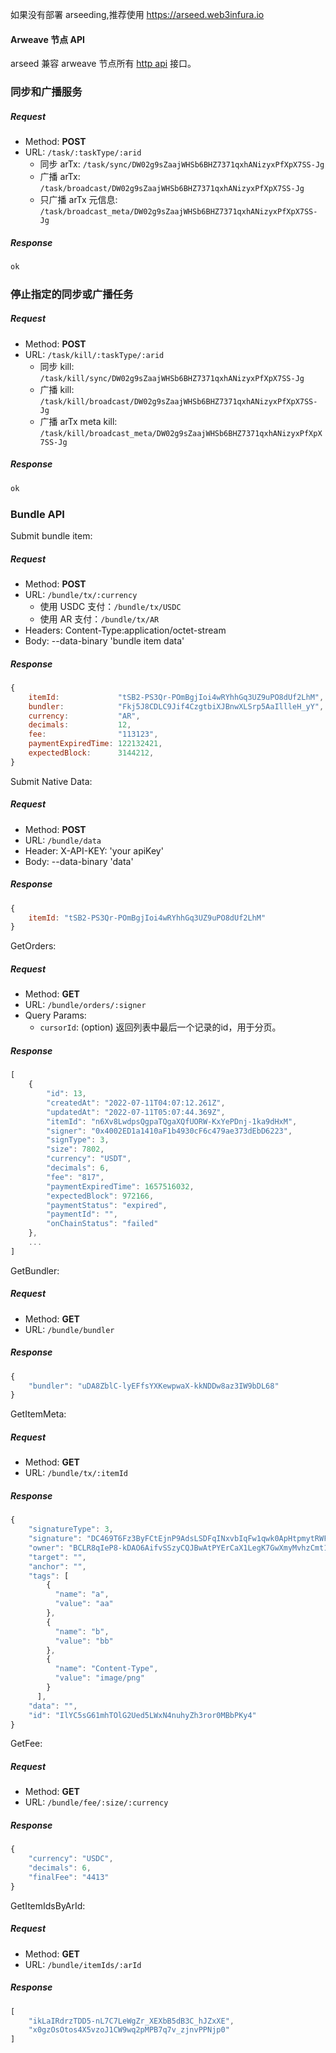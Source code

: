如果没有部署 arseeding,推荐使用 https://arseed.web3infura.io

#### Arweave 节点 API
arseed 兼容 arweave 节点所有 [http api](https://docs.arweave.org/developers/server/http-api) 接口。

### 同步和广播服务
##### Request
- Method: **POST**
- URL: ```/task/:taskType/:arid```
    - 同步 arTx: ```/task/sync/DW02g9sZaajWHSb6BHZ7371qxhANizyxPfXpX7SS-Jg```
    - 广播 arTx: ```/task/broadcast/DW02g9sZaajWHSb6BHZ7371qxhANizyxPfXpX7SS-Jg```
    - 只广播 arTx 元信息: ```/task/broadcast_meta/DW02g9sZaajWHSb6BHZ7371qxhANizyxPfXpX7SS-Jg```
##### Response
```go
ok
```
### 停止指定的同步或广播任务
##### Request
- Method: **POST**
- URL: ```/task/kill/:taskType/:arid```
    - 同步 kill: ```/task/kill/sync/DW02g9sZaajWHSb6BHZ7371qxhANizyxPfXpX7SS-Jg```
    - 广播 kill: ```/task/kill/broadcast/DW02g9sZaajWHSb6BHZ7371qxhANizyxPfXpX7SS-Jg```
    - 广播 arTx meta kill: ```/task/kill/broadcast_meta/DW02g9sZaajWHSb6BHZ7371qxhANizyxPfXpX7SS-Jg```
##### Response
```go
ok
```

### Bundle API
Submit bundle item:
##### Request
- Method: **POST**
- URL: ```/bundle/tx/:currency```   
    - 使用 USDC 支付：```/bundle/tx/USDC```
    - 使用 AR 支付：```/bundle/tx/AR```
- Headers: Content-Type:application/octet-stream
- Body:
  --data-binary 'bundle item data'
##### Response
```js
{
    itemId:             "tSB2-PS3Qr-POmBgjIoi4wRYhhGq3UZ9uPO8dUf2LhM",
    bundler:            "Fkj5J8CDLC9Jif4CzgtbiXJBnwXLSrp5AaIllleH_yY",
    currency:           "AR",
    decimals:           12,
    fee:                "113123",
    paymentExpiredTime: 122132421,
    expectedBlock:      3144212,
}
```

Submit Native Data:
##### Request
- Method: **POST**
- URL: ```/bundle/data```
- Header: X-API-KEY: 'your apiKey'
- Body: --data-binary 'data'
##### Response
```js
{
    itemId: "tSB2-PS3Qr-POmBgjIoi4wRYhhGq3UZ9uPO8dUf2LhM"
}
```

GetOrders:
##### Request
- Method: **GET**
- URL: ```/bundle/orders/:signer```
- Query Params:
  - `cursorId`: (option) 返回列表中最后一个记录的id，用于分页。
##### Response
```js
[
    {
        "id": 13,
        "createdAt": "2022-07-11T04:07:12.261Z",
        "updatedAt": "2022-07-11T05:07:44.369Z",
        "itemId": "n6Xv8LwdpsQgpaTQgaXQfUORW-KxYePDnj-1ka9dHxM",
        "signer": "0x4002ED1a1410aF1b4930cF6c479ae373dEbD6223",
        "signType": 3,
        "size": 7802,
        "currency": "USDT",
        "decimals": 6,
        "fee": "817",
        "paymentExpiredTime": 1657516032,
        "expectedBlock": 972166,
        "paymentStatus": "expired",
        "paymentId": "",
        "onChainStatus": "failed"
    },
    ...
]
```

GetBundler:
##### Request
- Method: **GET**
- URL: ```/bundle/bundler```
##### Response
```js
{
    "bundler": "uDA8ZblC-lyEFfsYXKewpwaX-kkNDDw8az3IW9bDL68"
}
```

GetItemMeta:
##### Request
- Method: **GET**
- URL: ```/bundle/tx/:itemId```
##### Response
```js
{
    "signatureType": 3,
    "signature": "DC469T6Fz3ByFCtEjnP9AdsLSDFqINxvbIqFw1qwk0ApHtpmytRWFHZeY2gBN9nXopzY7Sbi9u5U6UcpPrwPlxs",
    "owner": "BCLR8qIeP8-kDAO6AifvSSzyCQJBwAtPYErCaX1LegK7GwXmyMvhzCmt1x6vLw4xixiOrI34ObhU2e1RGW5YNXo",
    "target": "",
    "anchor": "",
    "tags": [
        {
          "name": "a",
          "value": "aa"
        },
        {
          "name": "b",
          "value": "bb"
        },
        {
          "name": "Content-Type",
          "value": "image/png"
        }
      ],
    "data": "",
    "id": "IlYC5sG61mhTOlG2Ued5LWxN4nuhyZh3ror0MBbPKy4"
}
```
GetFee:
##### Request
- Method: **GET**
- URL: ```/bundle/fee/:size/:currency```
##### Response
```js
{
    "currency": "USDC",
    "decimals": 6,
    "finalFee": "4413"
}
```

GetItemIdsByArId:
##### Request
- Method: **GET**
- URL: ```/bundle/itemIds/:arId```
##### Response
```js
[
    "ikLaIRdrzTDD5-nL7C7LeWgZr_XEXbB5dB3C_hJZxXE",
    "x0gzOsOtos4X5vzoJ1CW9wq2pMPB7q7v_zjnvPPNjp0"
]
```
